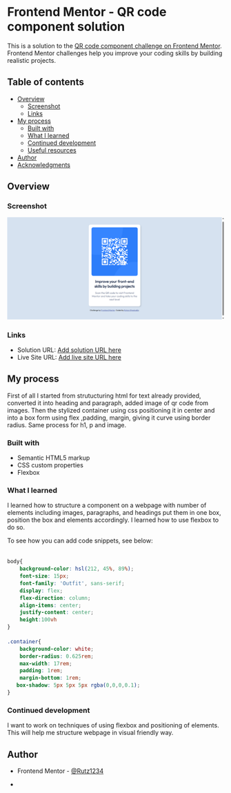 # Frontend Mentor - QR code component solution

This is a solution to the [QR code component challenge on Frontend Mentor](https://www.frontendmentor.io/challenges/qr-code-component-iux_sIO_H). Frontend Mentor challenges help you improve your coding skills by building realistic projects. 

## Table of contents

- [Overview](#overview)
  - [Screenshot](#screenshot)
  - [Links](#links)
- [My process](#my-process)
  - [Built with](#built-with)
  - [What I learned](#what-i-learned)
  - [Continued development](#continued-development)
  - [Useful resources](#useful-resources)
- [Author](#author)
- [Acknowledgments](#acknowledgments)



## Overview

### Screenshot

![](/images/Screenshot%20(160).png)



### Links

- Solution URL: [Add solution URL here](https://your-solution-url.com)
- Live Site URL: [Add live site URL here](https://your-live-site-url.com)

## My process
First of all I started from strutucturing html for text already provided, converted it into heading and paragraph, added image of qr code from images. Then the stylized container using css positioning it in center and into a box form using flex ,padding, margin, giving it curve using border radius. Same process for h1, p and image.

### Built with

- Semantic HTML5 markup
- CSS custom properties
- Flexbox


### What I learned

I learned how to structure a component on a webpage with number of elements including images, paragraphs, and headings put them in one box, position the box and elements accordingly. I learned how to use flexbox to do so.

To see how you can add code snippets, see below:


```css

body{
    background-color: hsl(212, 45%, 89%);
    font-size: 15px;
    font-family: 'Outfit', sans-serif;
    display: flex;
    flex-direction: column;
    align-items: center;
    justify-content: center;
    height:100vh
}

.container{
    background-color: white;
    border-radius: 0.625rem;
    max-width: 17rem;
    padding: 1rem;
    margin-bottom: 1rem;
   box-shadow: 5px 5px 5px rgba(0,0,0,0.1);
}

```



### Continued development

I want to work on techniques of using flexbox and positioning of elements. This will help me structure webpage in visual friendly way.



## Author
- Frontend Mentor - [@Rutz1234](https://www.frontendmentor.io/profile/Rutz1234)


*
